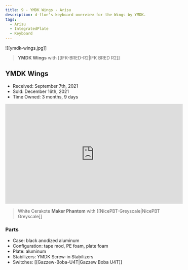 ```yaml
---
title: 9 - YMDK Wings - Arisu
description: d-floe's keyboard overview for the Wings by YMDK.
tags:
  - Arisu
  - IntegratedPlate
  - Keyboard
---
```


![[ymdk-wings.jpg]]

> **YMDK Wings** with [[IFK-BRED-R2|IFK BRED R2]]

## YMDK Wings

- Received: September 7th, 2021
- Sold: December 16th, 2021
- Time Owned: 3 months, 9 days

<iframe width="560" height="315" src="https://www.youtube-nocookie.com/embed/yybEsv9ZYbc" title="YouTube video player" frameborder="0" allow="accelerometer; autoplay; clipboard-write; encrypted-media; gyroscope; picture-in-picture; web-share" allowfullscreen></iframe>

> White Cerakote **Maker Phantom** with [[NicePBT-Greyscale|NicePBT Greyscale]]

### Parts

- Case: black anodized aluminum
- Configuration: tape mod, PE foam, plate foam
- Plate: aluminum
- Stabilizers: YMDK Screw-in Stabilizers
- Switches: [[Gazzew-Boba-U4T|Gazzew Boba U4T]]
